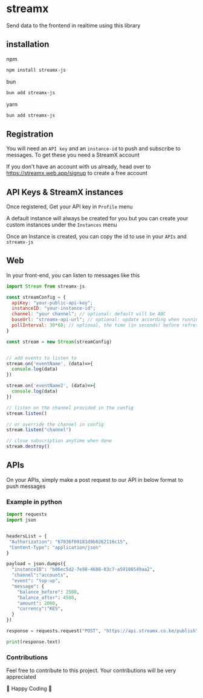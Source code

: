 # streamx

Send data to the frontend in realtime using this library

## installation

npm

```sh
npm install streamx-js
```

bun

```sh
bun add streamx-js
```

yarn

```sh
bun add streamx-js
```

## Registration

You will need an `API key` and an `instance-id` to push and subscribe to messages. To get these you need a StreamX account

If you don't have an account with us already, head over to <https://streamx.web.app/signup> to create a free account

## API Keys & StreamX instances

Once registered, Get your API key in `Profile` menu

A default instance will always be created for you but you can create your custom instances under the `Instances` menu

Once an Instance is created, you can copy the id to use in your `APIs` and `streamx-js`

## Web

In your front-end, you can listen to messages like this

```js
import Stream from streamx-js

const streamConfig = {
  apiKey: "your-public-api-key";
  instanceID: "your-instance-id";
  channel: "your channel"; // optional: default will be ABC
  baseUrl: "streamx-api-url"; // optional: update according when running your own instance of streamx
  pollInterval: 30*60; // optional, the time (in seconds) before refreshing connection
}

const stream = new Stream(streamConfig)


// add events to listen to
stream.on('eventName', (data)=>{
  console.log(data)
})

stream.on('eventName2', (data)=>{
  console.log(data)
})

// listen on the channel provided in the config
stream.listen()

// or override the channel in config
stream.listen("channel")

// close subscription anytime when done
stream.destroy()
```

## APIs

On your APIs, simply make a post request to our API in below format to push messages

### Example in python

```python
import requests
import json


headersList = {
 "Authorization": "67936f09181d9b0262116c15",
 "Content-Type": "application/json"
}

payload = json.dumps({
  "instanceID": "b06ec5d2-7e98-4608-83c7-a59100549aa2",
  "channel":"accounts",
  "event": "top-up",
  "message": {
    "balance_before": 2580,
    "balance_after": 4580,
    "amount": 2000,
    "currency":"KES",
  }
})

response = requests.request("POST", "https://api.streamx.co.ke/publish", data=payload,  headers=headersList)

print(response.text)
```

### Contributions

Feel free to contribute to this project. Your contributions will be very appreciated

🎉 Happy Coding 🎉
